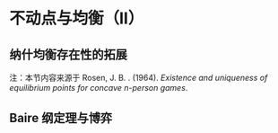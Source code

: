 # 不动点与均衡（II）

## 纳什均衡存在性的拓展
注：本节内容来源于 Rosen, J. B. . (1964). *Existence and uniqueness of equilibrium points for concave n-person games*.

## Baire 纲定理与博弈
